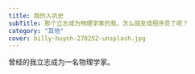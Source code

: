 ```yaml
---
title: 我的入坑史
subTitle: 那个立志成为物理学家的我，怎么就变成程序员了呢？
category: "其他"
cover: billy-huynh-278252-unsplash.jpg
---
```


曾经的我立志成为一名物理学家。
